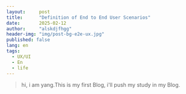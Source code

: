 ```yaml
---
layout:     post
title:      "Definition of End to End User Scenarios"
date:       2025-02-12
author:     "alskdjfhgg"
header-img: "img/post-bg-e2e-ux.jpg"
published: false
lang: en
tags:
  - UX/UI
  - En
  - life
---
```


> hi, i am yang.This is my first Blog, i'll push my study in my Blog.
